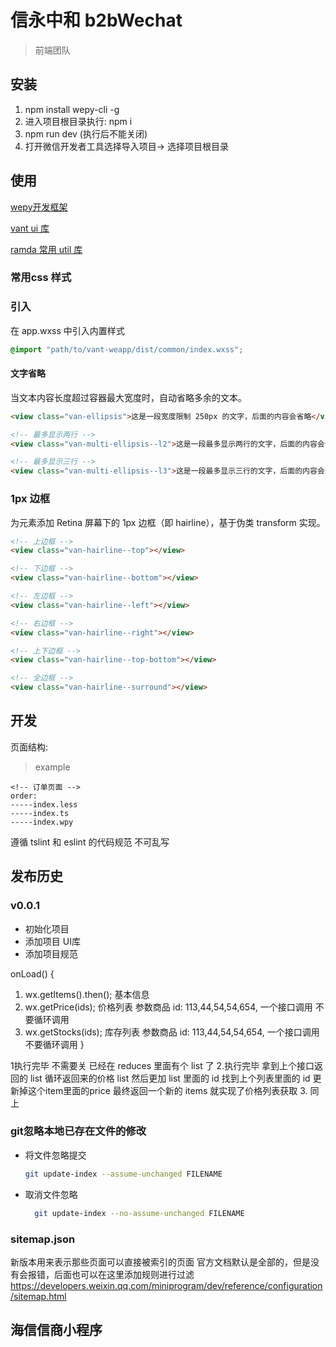 # 信永中和 b2bWechat

> 前端团队



## 安装

1. npm install wepy-cli -g
2. 进入项目根目录执行: npm i
3. npm run dev (执行后不能关闭)
4. 打开微信开发者工具选择导入项目-> 选择项目根目录


## 使用

[wepy开发框架](https://wepyjs.github.io/wepy-docs/1.x/#/)

[vant ui 库](https://youzan.github.io/vant-weapp/#/intro)

[ramda 常用 util 库](http://ramda.cn/docs/)

### 常用css 样式
### 引入

在 app.wxss 中引入内置样式

```css
@import "path/to/vant-weapp/dist/common/index.wxss";
```


#### 文字省略

当文本内容长度超过容器最大宽度时，自动省略多余的文本。

```html
<view class="van-ellipsis">这是一段宽度限制 250px 的文字，后面的内容会省略</view>

<!-- 最多显示两行 -->
<view class="van-multi-ellipsis--l2">这是一段最多显示两行的文字，后面的内容会省略</view>

<!-- 最多显示三行 -->
<view class="van-multi-ellipsis--l3">这是一段最多显示三行的文字，后面的内容会省略</view>
```

### 1px 边框
为元素添加 Retina 屏幕下的 1px 边框（即 hairline），基于伪类 transform 实现。

```html
<!-- 上边框 -->
<view class="van-hairline--top"></view>

<!-- 下边框 -->
<view class="van-hairline--bottom"></view>

<!-- 左边框 -->
<view class="van-hairline--left"></view>

<!-- 右边框 -->
<view class="van-hairline--right"></view>

<!-- 上下边框 -->
<view class="van-hairline--top-bottom"></view>

<!-- 全边框 -->
<view class="van-hairline--surround"></view>
```


## 开发

页面结构:
> example
```
<!-- 订单页面 -->
order:
-----index.less
-----index.ts
-----index.wpy
```

遵循 tslint 和 eslint 的代码规范 不可乱写


## 发布历史



### v0.0.1

- 初始化项目
- 添加项目 UI库
- 添加项目规范

<!-- 三个接口同步调用 -->




onLoad() {
  1. wx.getItems().then(); 基本信息
  2. wx.getPrice(ids); 价格列表 参数商品 id: 113,44,54,54,654, 一个接口调用 不要循环调用
  3. wx.getStocks(ids); 库存列表 参数商品 id: 113,44,54,54,654, 一个接口调用 不要循环调用
}

1执行完毕 不需要关 已经在 reduces 里面有个 list 了
2.执行完毕 拿到上个接口返回的 list 循环返回来的价格 list 然后更加 list 里面的 id 找到上个列表里面的 id 更新掉这个item里面的price  最终返回一个新的 items 就实现了价格列表获取
3. 同上


### git忽略本地已存在文件的修改
- 将文件忽略提交

  ```sh
  git update-index --assume-unchanged FILENAME
  ```

- 取消文件忽略

  ```sh
    git update-index --no-assume-unchanged FILENAME
  ```

### sitemap.json

  新版本用来表示那些页面可以直接被索引的页面
  官方文档默认是全部的，但是没有会报错，后面也可以在这里添加规则进行过滤
  https://developers.weixin.qq.com/miniprogram/dev/reference/configuration/sitemap.html


## 海信信商小程序
